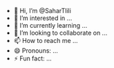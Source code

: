 - 👋 Hi, I’m @SaharTlili
- 👀 I’m interested in ...
- 🌱 I’m currently learning ...
- 💞️ I’m looking to collaborate on ...
- 📫 How to reach me ...
- 😄 Pronouns: ...
- ⚡ Fun fact: ...

<!---
SaharTlili/SaharTlili is a ✨ special ✨ repository because its `README.md` (this file) appears on your GitHub profile.
You can click the Preview link to take a look at your changes.
--->
